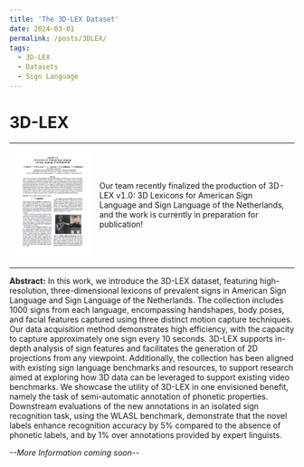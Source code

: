 ```yaml
---
title: 'The 3D-LEX Dataset'
date: 2024-03-01
permalink: /posts/3DLEX/
tags:
  - 3D-LEX
  - Datasets
  - Sign Language
---
```


3D-LEX
======
<table>
<tr>
<td style="border: none;">

![3D-LEX Publication](publications/3D_LEX.png)

</td>
<td style="border: none;">

Our team recently finalized the production of 3D-LEX v1.0: 3D Lexicons for American Sign Language and Sign Language of the Netherlands, and the work is currently in preparation for publication!

</td>
</tr>
</table>

**Abstract:** In this work, we introduce the 3D-LEX dataset, featuring high-resolution, three-dimensional lexicons of prevalent
signs in American Sign Language and Sign Language of the Netherlands. The collection includes 1000 signs
from each language, encompassing handshapes, body poses, and facial features captured using three distinct
motion capture techniques. Our data acquisition method demonstrates high efficiency, with the capacity to capture
approximately one sign every 10 seconds. 3D-LEX supports in-depth analysis of sign features and facilitates the
generation of 2D projections from any viewpoint. Additionally, the collection has been aligned with existing sign
language benchmarks and resources, to support research aimed at exploring how 3D data can be leveraged to
support existing video benchmarks. We showcase the utility of 3D-LEX in one envisioned benefit, namely the task of
semi-automatic annotation of phonetic properties. Downstream evaluations of the new annotations in an isolated sign
recognition task, using the WLASL benchmark, demonstrate that the novel labels enhance recognition accuracy by
5% compared to the absence of phonetic labels, and by 1% over annotations provided by expert linguists.

_--More Information coming soon--_
